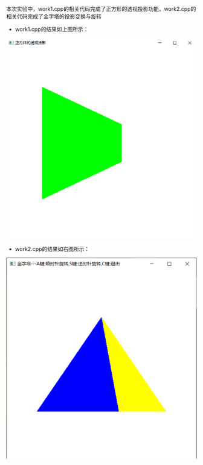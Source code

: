 本次实验中，work1.cpp的相关代码完成了正方形的透视投影功能，work2.cpp的相关代码完成了金字塔的投影变换与旋转

- work1.cpp的结果如上图所示：

![图片](https://github.com/TQY-tqy/Computer-Graphics-with-OpenGL/blob/main/%E5%9B%BE%E7%89%87/%E5%B1%8F%E5%B9%95%E6%88%AA%E5%9B%BE%202022-06-06%20004111.png)

- work2.cpp的结果如右图所示：

![图片](https://github.com/TQY-tqy/Computer-Graphics-with-OpenGL/blob/main/%E5%9B%BE%E7%89%87/%E5%B1%8F%E5%B9%95%E6%88%AA%E5%9B%BE%202022-06-06%20004154.png)
